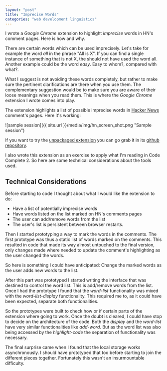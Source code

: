 ```yaml
---
layout: "post"
title: "Imprecise Words"
categories: "web development linguistics"
---
```


I wrote a *Google Chrome* extension to highlight *imprecise* words in HN's
comment pages. Here is how and why.

There are certain words which can be used imprecisely. Let's take for example
the word *all* in the phrase "All is X". If you can find a single instance of
something that is not X, the should not have used the word all. Another example
could be the word *easy*. Easy to whom?, compared with what?.

What I suggest is not avoiding these words completely, but rather to make sure
the pertinent clarifications are there when you use them. The complementary
suggestion would be to make sure you are aware of their loose meanings when you
read them. This is where the *Google Chrome* extension I wrote comes into play.

The extension highlights a list of possible imprecise words in
[Hacker News](https://news.ycombinator.com/news) comment's pages. Here it's
working:

![sample session]({{ site.url }}/media/img/hn_screen_shot.png "Sample session")

If you want to try the [unpackaged
extension](https://developer.chrome.com/extensions/getstarted) you can go grab
it in its [github repository](https://github.com/argent0/hn-warning-words).

I also wrote this extension as an exercise to apply what I'm reading in Code
Complete 2. So here are some technical considerations about the tools used.

## Technical Considerations

Before starting to code I thought about what I would like the extension to do:

* Have a list of potentially imprecise words
* Have words listed on the list marked on HN's comments pages
* The user can add/remove words from the list
* The user's list is persistent between browser restarts.

Then I started prototyping a way to mark the words in the comments. The first
prototype was thus a static list of words marked on the comments. This resulted
in code that made its way almost untouched to the final version, only changes
made where needed to update the comment's highlighting as the user changed the
words.

So here is something I could have anticipated: Change the marked words as the
user adds new words to the list.

After this part was prototyped I started writing the interface that was destined
to control the word list. This is add/remove words from the list. Once I had the
prototype I found that the *word-list* functionality was mixed with the
*word-list-display* functionality. This required me to, as it could have been
expected, separate both functionalities.

So the prototypes were built to check how or if certain parts of the extension
where going to work. Once the doubt is cleared, I could have stop to decide on
the architecture of the code. Both the *display* and the *word-list* have very
similar functionalities like *add-word*. But as the word list was also being
accessed by the *highlight-code* the separation of functionality was necessary.

The final surprise came when I found that the local storage works
asynchronously. I should have prototyped that too before starting to join the
different pieces together. Fortunately this wasn't an insurmountable difficulty.

<!--

A word about imprecise words. Ambiguous. Words that have different meanigs to
different people. Can be applied a broad array of situations. Are too general.

I highlight this words when I write in my log so I thougt that shall mark them
as well on the comments on HN.

I went for a chrome extension because I thought it would be easy to install.

Again I has problems separating the view from the model. Those two things have
very similar functionality. But the model could have many views. And the
separated code looks nice.

The asynchronous local storage took me by surprise. I should have researched the
storage before starting to write the code. Nevertheless I could use asynchronous
calls with no major modifications to the original code.

I did thought a little about what I wanted for the extension before starting to
code. I wanted the user to be able to edit the word list, the word list saved to
local storage, a default word list.

A screen shot could have helped explain better the functionality.

I didn't want to spend 5 USD to upload the extension to the extension store. At
least not before getting feedback.

-->
